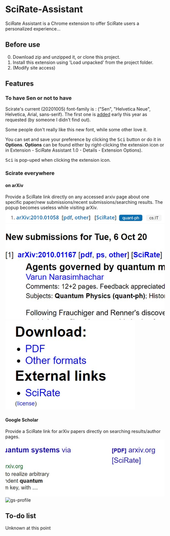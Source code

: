 # SciRate-Assistant
SciRate Assistant is a Chrome extension to offer SciRate users a personalized experience...

## Before use
0. Download zip and unzipped it, or clone this project.
1. Install this extension using 'Load unpacked' from the project folder.
2. (Modify site access)

## Features
### To have Sen or not to have
Scirate's current (20201005) font-family is : ("Sen", "Helvetica Neue", Helvetica, Arial, sans-serif). The first one is [added](https://github.com/scirate/scirate/commit/a6e666a7ffa8519e81adcea2464b3563198382d3) early this year as requested (by someone I didn't find out).

Some people don't really like this new font, while some other love it.

You can set and save your preference by clicking the <kbd>Sci</kbd> button or do it in **Options**. **Options** can be found either by right-clicking the extension icon or in Extension - SciRate Assistant 1.0 - Details - Extension Options).

<kbd>Sci</kbd> is pop-uped when clicking the extension icon.

### Scirate everywhere

#### on arXiv
Provide a SciRate link directly on any accessed arxiv page about one specific paper/new submissions/recent submissions/searching results. The popup becomes useless while visiting arXiv.
![arxiv search](/images/arxiv-search.jpg)
![arxiv recent](/images/arxiv-recent.jpg)
![arxiv single](/images/arxiv-single-paper.jpg)
#### Google Scholar
Provide a SciRate link for arXiv papers directly on searching results/author pages. 
![gs-search](/images/scholar-search.jpg)
![gs-profile](/images/scholar-profile/jpg)
## To-do list
Unknown at this point
